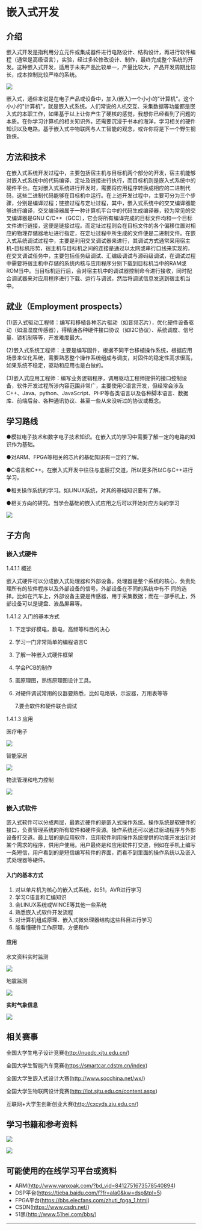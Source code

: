 # 嵌入式开发

## 介绍

嵌入式开发是指利用分立元件或集成器件进行电路设计、结构设计，再进行软件编程（通常是高级语言），实验，经过多轮修改设计、制作，最终完成整个系统的开发。这种嵌入式开发，适用于未来产品比较单一，产量比较大，产品开发周期比较长，成本控制比较严格的系统。



![](https://corona-images2.obs.cn-north-4.myhuaweicloud.com/tech-gateway-intro/1.jpg)

嵌入式，通俗来说是在电子产品或设备中，加入(嵌入)一个小小的"计算机"。这个小小的"计算机"，就是嵌入式系统。人们常说的人机交互、采集数据等功能都是嵌入式的本职工作，如果基于以上让你产生了硬核的感觉，我想你已经看到了问题的本质。在你学习计算机的相关知识外，还需要沉浸于书本的海洋，学习相关的硬件知识以及电路。基于嵌入式中物联网与人工智能的观念，或许你将是下一个野生钢铁侠。

## 方法和技术

在嵌入式系统开发过程中，主要包括宿主机与目标机两个部分的开发，宿主机能够对嵌入式系统中的代码编译、定址及链接进行执行，而目标机则是嵌入式系统中的硬件平台。在对嵌入式系统进行开发时，需要将应用程序转换成相应的二进制代码，这些二进制代码能够在目标机中运行。在上述开发过程中，主要可分为三个步骤，分别是编译过程；链接过程与定址过程，其中，嵌入式系统中的交叉编译器能够进行编译，交叉编译器属于一种计算机平台中的代码生成编译器，较为常见的交叉编译器是GNU C/C++（GCC），它会将所有编译完成的目标文件均和一个目标文件进行链接，这便是链接过程。而定址过程则会在目标文件的各个偏移位置对相应的物理存储器地址进行指定，在定址过程中所生成的文件便是二进制文件。在嵌入式系统调试过程中，主要是利用交叉调试器来进行，其调试方式通常采用宿主机-目标机形势，宿主机与目标机之间的连接是通过以太网或串行口线来实现的，在交叉调试任务中，主要包括任务级调试、汇编级调试与源码级调试，在调试过程中需要将宿主机中存储的系统内核与应用程序分别下载到目标机当中的RAM或ROM当中。当目标机运行后，会对宿主机中的调试器控制命令进行接收，同时配合调试器来对应用程序进行下载、运行与调试，然后将调试信息发送到宿主机当中。

## 就业（Employment prospects）

(1)嵌入式驱动工程师：编写和移植各种芯片驱动（如音频芯片），优化硬件设备驱动（如温湿度传感器），得精通各种硬件接口协议（如I2C协议）、系统调度、信号量、锁机制等等，开发难度最大。

(2)嵌入式系统工程师：主要是编写固件，根据不同平台移植操作系统，根据应用场景来优化系统，需要熟悉整个操作系统组成与调度，对固件的稳定性高求很高，如果系统不稳定，驱动和应用也是白做的。

(3)嵌入式应用工程师：编写业务逻辑程序，调用驱动工程师提供的接口控制设备，软件开发过程所涉内容范围非常广，主要使用C语言开发，但经常会涉及C++、Java、python、JavaScript、PHP等各类语言以及各种脚本语言、数据库、前端后台、各种通讯协议、甚至一些从来没听过的协议或概念。

## 学习路线

●模拟电子技术和数字电子技术知识。在嵌入式的学习中需要了解一定的电路的知识作为基础。

●对ARM、FPGA等相关的芯片的基础知识有一定的了解。

●C语言和C++。在嵌入式开发中往往与底层打交道，所以更多所以C与C++进行学习。

●相关操作系统的学习。如LINUX系统，对其的基础知识要有了解。

●相关方向的研究。当学会基础的嵌入式应用之后可以开始对应方向的学习

![](https://corona-images2.obs.cn-north-4.myhuaweicloud.com/tech-gateway-intro/2.png)

## 子方向

### 嵌入式硬件

1.4.1.1 概述 

嵌入式硬件可以分成嵌入式处理器和外部设备。处理器是整个系统的核心，负责处理所有的软件程序以及外部设备的信号。外部设备在不同的系统中有不                                                                              同的选  择。比如在汽车上，外部设备主要是传感器，用于采集数据；而在一部手机上，外部设备可以是键盘、液晶屏幕等。 

1.4.1.2 入门的基本方式 

1. 下定学好模电，数电，高频等科目的决心

2. 学习一门非常简单的编程语言C

3. 了解一种嵌入式硬件框架

4. 学会PCB的制作

5. 画原理图，熟练原理图设计工具。

6. 对硬件调试常用的仪器要熟悉，比如电烙铁，示波器，万用表等等

   7.要会软件和硬件联合调试

1.4.1.3 应用 

医疗电子

![](https://corona-images2.obs.cn-north-4.myhuaweicloud.com/tech-gateway-intro/%E5%8C%BB%E7%96%97%E7%94%B5%E5%AD%90%E8%A3%85%E7%BD%AE.jpeg)

智能家居

![](https://corona-images2.obs.cn-north-4.myhuaweicloud.com/tech-gateway-intro/%E6%99%BA%E8%83%BD%E5%AE%B6%E5%B1%85.jpeg)

物流管理和电力控制

![](https://corona-images2.obs.cn-north-4.myhuaweicloud.com/tech-gateway-intro/%E7%89%A9%E6%B5%81%E7%AE%A1%E7%90%86%E8%A3%85%E7%BD%AE.jpeg)

### 嵌入式软件

嵌入式软件可以分成两层，最靠近硬件的是嵌入式操作系统。操作系统是软硬件的接口，负责管理系统的所有软件和硬件资源。操作系统还可以通过驱动程序与外部设备打交道。最上层的是应用软件，应用软件利用操作系统提供的功能开发出针对某个需求的程序，供用户使用。用户最终是和应用软件打交道，例如在手机上编写一条短信，用户看到的是短信编写软件的界面，而看不到里面的操作系统以及嵌入式处理器等硬件。 

#### 入门的基本方式 

1. 对以单片机为核心的嵌入式系统，如51，AVR进行学习
2. 学习C语言和汇编知识
3. 会LINUX系统或WINCE等其他一些系统
4. 熟悉嵌入式软件开发流程
5. 对计算机组成原理、嵌入式微处理器结构这些科目进行学习
6. 能看懂硬件工作原理，方便和作

#### 应用 

水文资料实时监测

![](https://corona-images2.obs.cn-north-4.myhuaweicloud.com/tech-gateway-intro/%E6%B0%B4%E8%B4%A8%E6%A3%80%E6%B5%8B(1).jpeg)

地震监测

![](https://corona-images2.obs.cn-north-4.myhuaweicloud.com/tech-gateway-intro/B1977FD35FA23AE543A48E9B5FF94B25_750_750.jpg)

**实时气象信息**

![](https://corona-images2.obs.cn-north-4.myhuaweicloud.com/tech-gateway-intro/E0B0CC41A04DE9F1F8AA97B16D985EEE_750_750.jpg)

## 相关赛事

全国大学生电子设计竞赛(http://nuedc.xjtu.edu.cn/)

全国大学生智能汽车竞赛(https://smartcar.cdstm.cn/index)

全国大学生嵌入式设计大赛(http://www.socchina.net/wx/)

全国大学生物联网设计竞赛(http://iot.sjtu.edu.cn/content.aspx)

互联网+大学生创新创业大赛(http://cxcyds.zju.edu.cn/)

## 学习书籍和参考资料

![](https://corona-images2.obs.cn-north-4.myhuaweicloud.com/tech-gateway-intro/%E5%BE%AE%E4%BF%A1%E5%9B%BE%E7%89%87_20210717223928.png)



![](https://corona-images2.obs.cn-north-4.myhuaweicloud.com/tech-gateway-intro/%E5%BE%AE%E4%BF%A1%E5%9B%BE%E7%89%87_20210717223913.png)

## 可能使用的在线学习平台或资料

- ARM(http://www.vanxoak.com/?bd_vid=8412751673578540894)
- DSP平台(https://tieba.baidu.com/f?fr=ala0&kw=dsp&tpl=5)
- FPGA平台(https://bbs.elecfans.com/zhuti_fpga_1.html)
- CSDN(https://www.csdn.net/)
- 51黑(http://www.51hei.com/bbs/)

---
